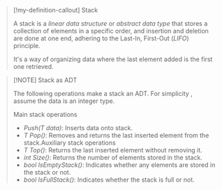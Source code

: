> [!my-definition-callout] Stack
>
> A stack is a *linear data structure* or *abstract data type* that stores a collection of elements in a specific order, and insertion and deletion are done at one end, adhering to the Last-In, First-Out (*LIFO*) principle.
>
> It's a way of organizing data where the last element added is the first one retrieved.

> [!NOTE] Stack as ADT
>
> The following operations make a stack an ADT. For simplicity , assume the data is an integer type.
>
> Main stack operations
>
> - *Push(T data)*: Inserts data onto stack.
> - *T Pop()*: Removes and returns the last inserted element from the stack.Auxiliary stack operations
> - *T Top()*: Returns the last inserted element without removing it.
> - *int Size()*: Returns the number of elements stored in the stack.
> - *bool IsEmptyStack()*: Indicates whether any elements are stored in the stack or not.
> - *bool IsFullStack()*: Indicates whether the stack is full or not.
